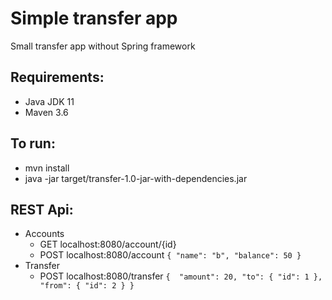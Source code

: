 # Simple transfer app
Small transfer app without Spring framework

## Requirements:
  * Java JDK 11
  * Maven 3.6
## To run:
  * mvn install
  * java -jar target/transfer-1.0-jar-with-dependencies.jar
  
## REST Api:
  * Accounts
    * GET localhost:8080/account/{id}
    * POST localhost:8080/account 
    `{
        "name": "b",
        "balance": 50
    }`
  * Transfer
    * POST localhost:8080/transfer 
    `{ 
        "amount": 20,
        "to": {
            "id": 1
        },
        "from": {
            "id": 2
        }
    }`
